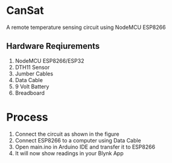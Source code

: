 # CanSat
A remote temperature sensing circuit using NodeMCU ESP8266

## Hardware Reqiurements

1. NodeMCU ESP8266/ESP32
2. DTH11 Sensor
3. Jumber Cables
4. Data Cable
5. 9 Volt Battery
6. Breadboard

# Process
1. Connect the circuit as shown in the figure 
2. Connect ESP8266 to a computer using Data Cable
3. Open main.ino in Arduino IDE and transfer it to ESP8266
4. It will now show readings in your Blynk App